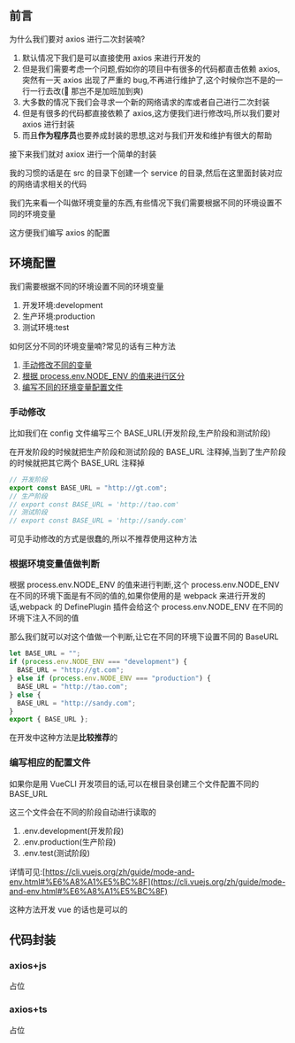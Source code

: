 ## 前言

为什么我们要对 axios 进行二次封装喃?

1.  默认情况下我们是可以直接使用 axios 来进行开发的
2.  但是我们需要考虑一个问题,假如你的项目中有很多的代码都直击依赖 axios,突然有一天 axios 出现了严重的 bug,不再进行维护了,这个时候你岂不是的一行一行去改(🤣 那岂不是加班加到爽)
3.  大多数的情况下我们会寻求一个新的网络请求的库或者自己进行二次封装
4.  但是有很多的代码都直接依赖了 axios,这方便我们进行修改吗,所以我们要对 axios 进行封装
5.  而且**作为程序员**也要养成封装的思想,这对与我们开发和维护有很大的帮助

接下来我们就对 axiox 进行一个简单的封装

我的习惯的话是在 src 的目录下创建一个 service 的目录,然后在这里面封装对应的网络请求相关的代码

我们先来看一个叫做环境变量的东西,有些情况下我们需要根据不同的环境设置不同的环境变量

这方便我们编写 axios 的配置

## 环境配置

我们需要根据不同的环境设置不同的环境变量

1.  开发环境:development
2.  生产环境:production
3.  测试环境:test

如何区分不同的环境变量喃?常见的话有三种方法

1.  [手动修改不同的变量](#手动修改)
2.  [根据 process.env.NODE_ENV 的值来进行区分](#根据环境变量值做判断)
3.  [编写不同的环境变量配置文件](#编写相应的配置文件)

### 手动修改

比如我们在 config 文件编写三个 BASE_URL(开发阶段,生产阶段和测试阶段)

在开发阶段的时候就把生产阶段和测试阶段的 BASE_URL 注释掉,当到了生产阶段的时候就把其它两个 BASE_URL 注释掉

```js
// 开发阶段
export const BASE_URL = "http://gt.com";
// 生产阶段
// export const BASE_URL = 'http://tao.com'
// 测试阶段
// export const BASE_URL = 'http://sandy.com'
```

可见手动修改的方式是很蠢的,所以不推荐使用这种方法

### 根据环境变量值做判断

根据 process.env.NODE_ENV 的值来进行判断,这个 process.env.NODE_ENV 在不同的环境下面是有不同的值的,如果你使用的是 webpack 来进行开发的话,webpack 的 DefinePlugin 插件会给这个 process.env.NODE_ENV 在不同的环境下注入不同的值

那么我们就可以对这个值做一个判断,让它在不同的环境下设置不同的 BaseURL

```js
let BASE_URL = "";
if (process.env.NODE_ENV === "development") {
  BASE_URL = "http://gt.com";
} else if (process.env.NODE_ENV === "production") {
  BASE_URL = "http://tao.com";
} else {
  BASE_URL = "http://sandy.com";
}
export { BASE_URL };
```

在开发中这种方法是**比较推荐**的

### 编写相应的配置文件

如果你是用 VueCLI 开发项目的话,可以在根目录创建三个文件配置不同的 BASE_URL

这三个文件会在不同的阶段自动进行读取的

1.  .env.development(开发阶段)
2.  .env.production(生产阶段)
3.  .env.test(测试阶段)

详情可见:[https://cli.vuejs.org/zh/guide/mode-and-env.html#%E6%A8%A1%E5%BC%8F](https://cli.vuejs.org/zh/guide/mode-and-env.html#%E6%A8%A1%E5%BC%8F)

这种方法开发 vue 的话也是可以的

## 代码封装

### axios+js

占位

### axios+ts

占位
